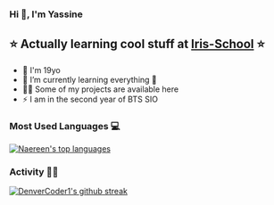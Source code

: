 ### Hi 👋, I'm Yassine


## ⭐ Actually learning cool stuff at [Iris-School] ⭐

- 🔭 I'm 19yo
- 🌱 I’m currently learning everything 🤣
- 👨‍💻 Some of my projects are available here
- ⚡ I am in the second year of BTS SIO

### Most Used Languages 💻

[![Naereen's top languages](https://github-readme-stats.vercel.app/api/top-langs/?username=YassSSH&theme=blue-green)](https://github.com/anuraghazra/github-readme-stats)

### Activity 👨‍💻​

[![DenverCoder1's github streak](https://github-readme-streak-stats.herokuapp.com/?user=YassSSH&theme=blue-green)](https://github.com/DenverCoder1/github-readme-streak-stats)

[Iris-School]: https://ecoleiris.fr/
